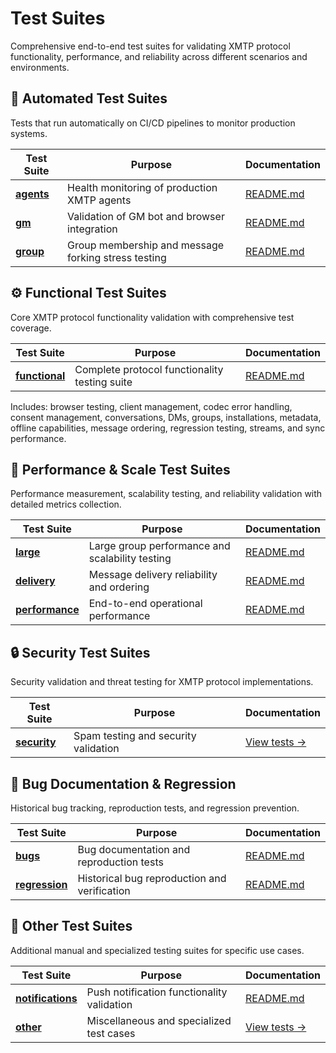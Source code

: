# Test Suites

Comprehensive end-to-end test suites for validating XMTP protocol functionality, performance, and reliability across different scenarios and environments.

## 🤖 Automated Test Suites

Tests that run automatically on CI/CD pipelines to monitor production systems.

| Test Suite                        | Purpose                                             | Documentation                             |
| --------------------------------- | --------------------------------------------------- | ----------------------------------------- |
| **[agents](./automated/agents/)** | Health monitoring of production XMTP agents         | [README.md](./automated/agents/README.md) |
| **[gm](./automated/gm/)**         | Validation of GM bot and browser integration        | [README.md](./automated/gm/README.md)     |
| **[group ](./automated/group/)**  | Group membership and message forking stress testing | [README.md](./automated/group/README.md)  |

## ⚙️ Functional Test Suites

Core XMTP protocol functionality validation with comprehensive test coverage.

| Test Suite                      | Purpose                                       | Documentation                       |
| ------------------------------- | --------------------------------------------- | ----------------------------------- |
| **[functional](./functional/)** | Complete protocol functionality testing suite | [README.md](./functional/README.md) |

Includes: browser testing, client management, codec error handling, consent management, conversations, DMs, groups, installations, metadata, offline capabilities, message ordering, regression testing, streams, and sync performance.

## 🚀 Performance & Scale Test Suites

Performance measurement, scalability testing, and reliability validation with detailed metrics collection.

| Test Suite                                | Purpose                                         | Documentation                                |
| ----------------------------------------- | ----------------------------------------------- | -------------------------------------------- |
| **[large](./large/)**                     | Large group performance and scalability testing | [README.md](./large/README.md)               |
| **[delivery](./metrics/delivery/)**       | Message delivery reliability and ordering       | [README.md](./metrics/delivery/README.md)    |
| **[performance](./metrics/performance/)** | End-to-end operational performance              | [README.md](./metrics/performance/README.md) |

## 🔒 Security Test Suites

Security validation and threat testing for XMTP protocol implementations.

| Test Suite                  | Purpose                              | Documentation               |
| --------------------------- | ------------------------------------ | --------------------------- |
| **[security](./security/)** | Spam testing and security validation | [View tests →](./security/) |

## 🐛 Bug Documentation & Regression

Historical bug tracking, reproduction tests, and regression prevention.

| Test Suite                      | Purpose                                      | Documentation                       |
| ------------------------------- | -------------------------------------------- | ----------------------------------- |
| **[bugs](./bugs/)**             | Bug documentation and reproduction tests     | [README.md](./bugs/README.md)       |
| **[regression](./regression/)** | Historical bug reproduction and verification | [README.md](./regression/README.md) |

## 🔧 Other Test Suites

Additional manual and specialized testing suites for specific use cases.

| Test Suite                                  | Purpose                                    | Documentation                                |
| ------------------------------------------- | ------------------------------------------ | -------------------------------------------- |
| **[notifications](./other/notifications/)** | Push notification functionality validation | [README.md](./other/notifications/README.md) |
| **[other](./other/)**                       | Miscellaneous and specialized test cases   | [View tests →](./other/)                     |
